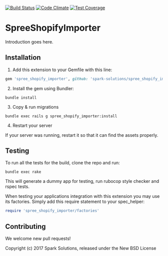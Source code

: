 [![Build Status](https://travis-ci.org/spark-solutions/spree_shopify_importer.svg?branch=master)](https://travis-ci.org/spark-solutions/spree_shopify_importer)
[![Code Climate](https://codeclimate.com/github/spark-solutions/spree_shopify_importer/badges/gpa.svg)](https://codeclimate.com/github/spark-solutions/spree_shopify_importer)
[![Test Coverage](https://codeclimate.com/github/spark-solutions/spree_shopify_importer/badges/coverage.svg)](https://codeclimate.com/github/spark-solutions/spree_shopify_importer/coverage)

SpreeShopifyImporter
====================

Introduction goes here.

## Installation

1. Add this extension to your Gemfile with this line:
  ```ruby
  gem 'spree_shopify_importer', github: 'spark-solutions/spree_shopify_importer'
  ```

2. Install the gem using Bundler:
  ```shell
  bundle install
  ```

3. Copy & run migrations
  ```shell
  bundle exec rails g spree_shopify_importer:install
  ```

4. Restart your server

  If your server was running, restart it so that it can find the assets properly.

## Testing

To run all the tests for the build, clone the repo and run:

```shell
bundle exec rake
```

This will generate a dummy app for testing, run rubocop style checker and rspec tests.

When testing your applications integration with this extension you may use its factories.
Simply add this require statement to your spec_helper:

```ruby
require 'spree_shopify_importer/factories'
```

## Contributing

We welcome new pull requests!

Copyright (c) 2017 Spark Solutions, released under the New BSD License
